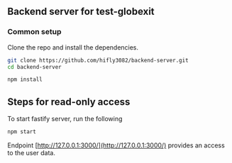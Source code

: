 ## Backend server for test-globexit

### Common setup

Clone the repo and install the dependencies.

```bash
git clone https://github.com/hifly3082/backend-server.git
cd backend-server
```

```bash
npm install
```

## Steps for read-only access

To start fastify server, run the following

```bash
npm start
```

Endpoint [http://127.0.0.1:3000/](http://127.0.0.1:3000/) provides an access to the user data.
